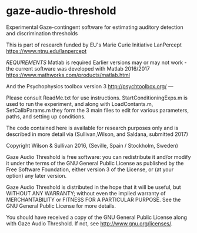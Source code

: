 # gaze-audio-threshold
Experimental Gaze-contingent software for estimating auditory detection and discrimination thresholds

This is part of research funded by EU's Marie Curie Initiative LanPercept
https://www.ntnu.edu/lanpercept

*REQUIREMENTS* 
Matlab is required Earlier versions may or may not 
work - the current software was developed with Matlab 2016/2017
https://www.mathworks.com/products/matlab.html

And the Psychophysics toolbox version 3
http://psychtoolbox.org/
*—* 


Please consult ReadMe.txt for use instructions. 
StartConditioningExps.m is used to run the experiment, and along with
LoadContants.m, SetCalibParams.m they form the 3 main files to edit for various 
parameters, paths, and setting up conditions.

The code contained here is available for research purposes only and is described in more detail via
(Sullivan,Wilson, and Saldana, submitted 2017)

Copyright Wilson & Sullivan 2016, (Seville, Spain / Stockholm, Sweden)

Gaze Audio Threshold is free software: you can redistribute it and/or modify
it under the terms of the GNU General Public License as published by
the Free Software Foundation, either version 3 of the License, or
(at your option) any later version.

Gaze Audio Threshold is distributed in the hope that it will be useful,
but WITHOUT ANY WARRANTY; without even the implied warranty of
MERCHANTABILITY or FITNESS FOR A PARTICULAR PURPOSE.  See the
GNU General Public License for more details.

You should have received a copy of the GNU General Public License
along with Gaze Audio Threshold.  If not, see <http://www.gnu.org/licenses/>.
